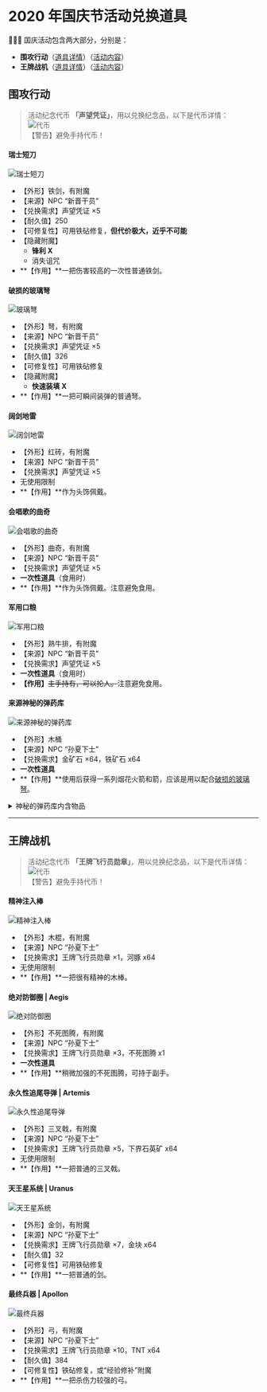 # 2020 年国庆节活动兑换道具

:people_holding_hands: 国庆活动包含两大部分，分别是：
- **围攻行动**（[道具详情](#围攻行动)）（[活动内容](legacy/activities#national-day-besiege)）
- **王牌战机**（[道具详情](#王牌战机)）（[活动内容](legacy/activities#national-day-airfight)）

## 围攻行动

> 活动纪念代币 **「声望凭证」**，用以兑换纪念品，以下是代币详情：  
![代币](../../../assets/images/items/activity-exclusive/2020-national-day/besiege/声望凭证.png)  
【警告】避免手持代币！

#### 瑞士短刀

![瑞士短刀](../../../assets/images/items/activity-exclusive/2020-national-day/besiege/瑞士短刀.png)

- 【外形】铁剑，有附魔
- 【来源】NPC “新晋干员”
- 【兑换需求】声望凭证 ×5
- 【耐久值】250
- 【可修复性】可用铁砧修复，**但代价极大，近乎不可能**
- 【隐藏附魔】
  + **锋利 Ⅹ**
  + <span class="nw-inf-red">消失诅咒</span>
- **【作用】**一把伤害较高的一次性普通铁剑。

#### 破损的玻璃弩

![玻璃弩](../../../assets/images/items/activity-exclusive/2020-national-day/besiege/破损的玻璃弩.png)

- 【外形】弩，有附魔
- 【来源】NPC “新晋干员”
- 【兑换需求】声望凭证 ×5
- 【耐久值】326
- 【可修复性】可用铁砧修复
- 【隐藏附魔】
  + **快速装填 Ⅹ**
- **【作用】**一把可瞬间装弹的普通弩。

#### 阔剑地雷

![阔剑地雷](../../../assets/images/items/activity-exclusive/2020-national-day/besiege/阔剑地雷.png)

- 【外形】红砖，有附魔
- 【来源】NPC “新晋干员”
- 【兑换需求】声望凭证 ×5
- 无使用限制
- **【作用】**作为头饰佩戴。

#### 会唱歌的曲奇

![会唱歌的曲奇](../../../assets/images/items/activity-exclusive/2020-national-day/besiege/会唱歌的曲奇.png)

- 【外形】曲奇，有附魔
- 【来源】NPC “新晋干员”
- 【兑换需求】声望凭证 ×5
- **一次性道具**（食用时）
- **【作用】**作为头饰佩戴。注意避免食用。

#### 军用口粮

![军用口粮](../../../assets/images/items/activity-exclusive/2020-national-day/besiege/军用口粮.png)

- 【外形】熟牛排，有附魔
- 【来源】NPC “新晋干员”
- 【兑换需求】声望凭证 ×5
- **一次性道具**（食用时）
- **【作用】**~~主手持有，可以抡人。~~注意避免食用。

#### 来源神秘的弹药库

![来源神秘的弹药库](../../../assets/images/items/activity-exclusive/2020-national-day/airfight/来源神秘的弹药库.png)

- 【外形】木桶
- 【来源】NPC “孙夏下士”
- 【兑换需求】金矿石 ×64，铁矿石 x64
- **一次性道具**
- **【作用】**使用后获得一系列烟花火箭和箭，应该是用以配合[破损的玻璃弩](#破损的玻璃弩)。

<details>
<summary>神秘的弹药库内含物品</summary>

| 物品 | 数量（组） |
| - | - |
| ![来源神秘的弹药库 - 1](../../../assets/images/items/activity-exclusive/2020-national-day/airfight/来源神秘的弹药库-1.png) | 6 |
| ![来源神秘的弹药库 - 2](../../../assets/images/items/activity-exclusive/2020-national-day/airfight/来源神秘的弹药库-2.png) | 6 |
| ![来源神秘的弹药库 - 3](../../../assets/images/items/activity-exclusive/2020-national-day/airfight/来源神秘的弹药库-3.png) | 6 |
| ![来源神秘的弹药库 - 4](../../../assets/images/items/activity-exclusive/2020-national-day/airfight/来源神秘的弹药库-4.png) | 6 |
| ![来源神秘的弹药库 - 5](../../../assets/images/items/activity-exclusive/2020-national-day/airfight/来源神秘的弹药库-5.png) | 3 |
</details>

--------

## 王牌战机

> 活动纪念代币 **「王牌飞行员勋章」**，用以兑换纪念品，以下是代币详情：  
![代币](../../../assets/images/items/activity-exclusive/2020-national-day/airfight/王牌飞行员勋章.png)  
【警告】避免手持代币！

#### 精神注入棒

![精神注入棒](../../../assets/images/items/activity-exclusive/2020-national-day/airfight/精神注入棒.png)

- 【外形】木棍，有附魔
- 【来源】NPC “孙夏下士”
- 【兑换需求】王牌飞行员勋章 ×1，河豚 x64
- 无使用限制
- **【作用】**一把很有精神的木棒。

#### 绝对防御圈 | Aegis

![绝对防御圈](../../../assets/images/items/activity-exclusive/2020-national-day/airfight/绝对防御圈.png)

- 【外形】不死图腾，有附魔
- 【来源】NPC “孙夏下士”
- 【兑换需求】王牌飞行员勋章 ×3，不死图腾 x1
- **一次性道具**
- **【作用】**稍微加强的不死图腾，可持于副手。

#### 永久性追尾导弹 | Artemis

![永久性追尾导弹](../../../assets/images/items/activity-exclusive/2020-national-day/airfight/永久性追尾导弹.png)

- 【外形】三叉戟，有附魔
- 【来源】NPC “孙夏下士”
- 【兑换需求】王牌飞行员勋章 ×5，下界石英矿 x64
- 无使用限制
- **【作用】**一把普通的三叉戟。

#### 天王星系统 | Uranus

![天王星系统](../../../assets/images/items/activity-exclusive/2020-national-day/airfight/天王星系统.png)

- 【外形】金剑，有附魔
- 【来源】NPC “孙夏下士”
- 【兑换需求】王牌飞行员勋章 ×7，金块 x64
- 【耐久值】32
- 【可修复性】可用铁砧修复
- **【作用】**一把普通的剑。

#### 最终兵器 | Apollon

![最终兵器](../../../assets/images/items/activity-exclusive/2020-national-day/airfight/最终兵器.png)

- 【外形】弓，有附魔
- 【来源】NPC “孙夏下士”
- 【兑换需求】王牌飞行员勋章 ×10，TNT x64
- 【耐久值】384
- 【可修复性】铁砧修复，或“经验修补”附魔
- **【作用】**一把杀伤力较强的弓。
